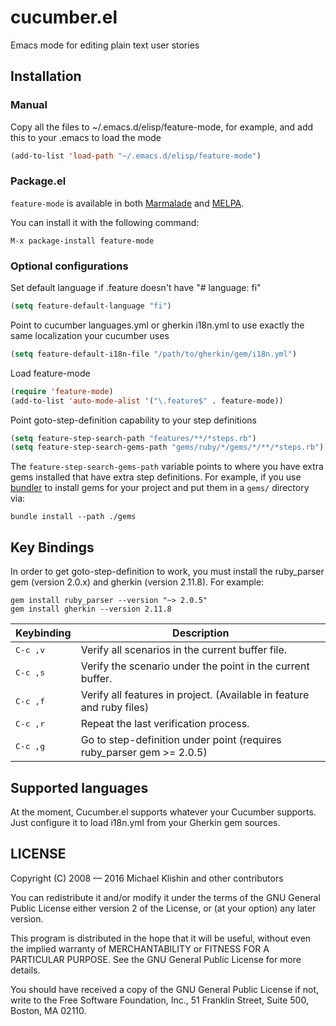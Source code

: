 # cucumber.el

Emacs mode for editing plain text user stories

## Installation

### Manual

Copy all the files to ~/.emacs.d/elisp/feature-mode, for example,
and add this to your .emacs to load the mode

```lisp
(add-to-list 'load-path "~/.emacs.d/elisp/feature-mode")
```

### Package.el

`feature-mode` is available in both [Marmalade](http://marmalade-repo.org)
and [MELPA](http://melpa.milkbox.net).

You can install it with the following command:

```
M-x package-install feature-mode
```


### Optional configurations

Set default language if .feature doesn't have "# language: fi"
```lisp
(setq feature-default-language "fi")
```

Point to cucumber languages.yml or gherkin i18n.yml to use
exactly the same localization your cucumber uses
```lisp
(setq feature-default-i18n-file "/path/to/gherkin/gem/i18n.yml")
```

Load feature-mode
```lisp
(require 'feature-mode)
(add-to-list 'auto-mode-alist '("\.feature$" . feature-mode))
```

Point goto-step-definition capability to your step definitions
```lisp
(setq feature-step-search-path "features/**/*steps.rb")
(setq feature-step-search-gems-path "gems/ruby/*/gems/*/**/*steps.rb")
```

The `feature-step-search-gems-path` variable points to where you have extra
gems installed that have extra step definitions. For example, if you use
[bundler](https://github.com/bundler/bundler) to install gems for your
project and put them in a `gems/` directory via:
```shell
bundle install --path ./gems
```

## Key Bindings

In order to get goto-step-definition to work, you must install the ruby_parser gem (version 2.0.x) and gherkin (version 2.11.8). For example:

```
gem install ruby_parser --version "~> 2.0.5"
gem install gherkin --version 2.11.8
```

Keybinding          | Description
--------------------|------------------------------------------------------------
<kbd>C-c ,v</kbd>   | Verify all scenarios in the current buffer file.
<kbd>C-c ,s</kbd>   | Verify the scenario under the point in the current buffer.
<kbd>C-c ,f</kbd>   | Verify all features in project. (Available in feature and ruby files)
<kbd>C-c ,r</kbd>   | Repeat the last verification process.
<kbd>C-c ,g</kbd>   | Go to step-definition under point (requires ruby_parser gem >= 2.0.5)

## Supported languages

At the moment, Cucumber.el supports whatever your Cucumber supports.
Just configure it to load i18n.yml from your Gherkin gem sources.

## LICENSE

Copyright (C) 2008 — 2016 Michael Klishin and other contributors

You can redistribute it and/or modify it under the terms of the GNU
General Public License either version 2 of the License, or (at your
option) any later version.

This program is distributed in the hope that it will be useful,
without even the implied warranty of MERCHANTABILITY or FITNESS FOR A
PARTICULAR PURPOSE. See the GNU General Public License for more
details.

You should have received a copy of the GNU General Public License if
not, write to the Free Software Foundation, Inc., 51 Franklin Street,
Suite 500, Boston, MA 02110.
